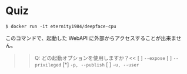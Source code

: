# Quiz

```
$ docker run -it eternity1984/deepface-cpu
```

このコマンドで、起動した WebAPI に外部からアクセスすることが出来ません。

>>Q: どの起動オプションを使用しますか？<<
[ ] `--expose`
[ ] `--privileged`
[*] `-p, --publish`
[ ] `-u, --user`